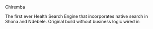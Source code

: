 Chiremba

The first ever Health Search Engine that incorporates native search in Shona and Ndebele.
Original build without business logic wired in

